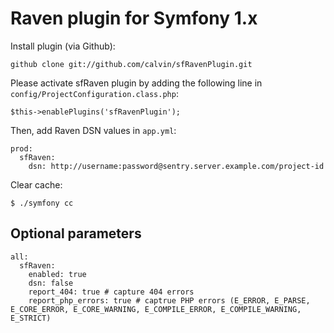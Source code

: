 Raven plugin for Symfony 1.x
============================

Install plugin (via Github):

    github clone git://github.com/calvin/sfRavenPlugin.git

Please activate sfRaven plugin by adding the following line in `config/ProjectConfiguration.class.php`:

    $this->enablePlugins('sfRavenPlugin');

Then, add Raven DSN values in `app.yml`:

    prod:
      sfRaven:
        dsn: http://username:password@sentry.server.example.com/project-id

Clear cache:

    $ ./symfony cc

Optional parameters
-------------------

    all:
      sfRaven:
        enabled: true
        dsn: false
        report_404: true # capture 404 errors
        report_php_errors: true # captrue PHP errors (E_ERROR, E_PARSE, E_CORE_ERROR, E_CORE_WARNING, E_COMPILE_ERROR, E_COMPILE_WARNING, E_STRICT)
